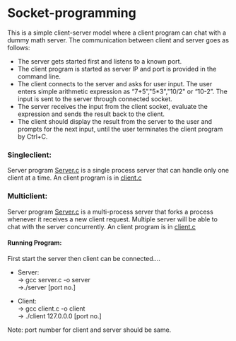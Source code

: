 # Socket-programming

This is a simple client-server model where a client program can chat with a dummy math server. The communication between client and server goes as follows:

*	The server gets started first and listens to a known port.
*	The client program is started as server IP and port is provided in the command line.
*	The client connects to the server and asks for user input. The user enters simple arithmetic expression as “7+5”,"5*3","10/2" or “10-2”. The input is sent to the server through connected socket.
*	The server receives the input from the client socket, evaluate the expression and sends the result back to the client.
*	The client should display the result from the server to the user and prompts for the next input, until the user terminates the client program by Ctrl+C.


### Singleclient:
Server program [Server.c](https://github.com/thrylos2307/Socket-programming/blob/master/singleclient/server.c) is a single process server that can handle only one client at a time. An  client program is in [client.c](https://github.com/thrylos2307/Socket-programming/blob/master/singleclient/client.c)

### Multiclient:
Server program [Server.c](https://github.com/thrylos2307/Socket-programming/blob/master/multiclient/server.c) is a multi-process server that forks a process whenever it receives a new client request. Multiple server will be able to chat with the server concurrently.  An  client program is in [client.c](https://github.com/thrylos2307/Socket-programming/blob/master/multiclient/client.c)


#### Running Program:
First start the server then client can be connected....
* Server: <br>
-> gcc server.c -o server <br>
->./server [port no.]

* Client:<br>
-> gcc client.c -o client<br>
-> ./client 127.0.0.0 [port no.]

Note: port number for client and server should be same.
